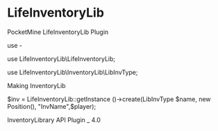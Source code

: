 # LifeInventoryLib
PocketMine LifeInventoryLib Plugin

use -

use LifeInventoryLib\LifeInventoryLib;

use LifeInventoryLib\InventoryLib\LibInvType;



Making InventoryLib


$inv = LifeInventoryLib::getInstance ()->create(LibInvType $name, new Position(), "InvName",$player);



InventoryLibrary API Plugin _ 4.0
